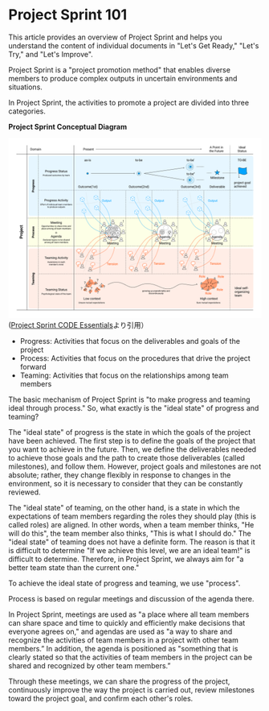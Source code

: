 # Project Sprint 101

This article provides an overview of Project Sprint and helps you understand the content of individual documents in "Let's Get Ready," "Let's Try," and "Let's Improve".

Project Sprint is a "project promotion method" that enables diverse members to produce complex outputs in uncertain environments and situations.

In Project Sprint, the activities to promote a project are divided into three categories.

**Project Sprint Conceptual Diagram**

![Project Sprint Conceptual Diagram](../../en/images/essentials.png) ([Project Sprint CODE Essentials](broken-reference)より引用）

* Progress: Activities that focus on the deliverables and goals of the project
* Process: Activities that focus on the procedures that drive the project forward
* Teaming: Activities that focus on the relationships among team members

The basic mechanism of Project Sprint is "to make progress and teaming ideal through process." So, what exactly is the "ideal state" of progress and teaming?

The "ideal state" of progress is the state in which the goals of the project have been achieved. The first step is to define the goals of the project that you want to achieve in the future. Then, we define the deliverables needed to achieve those goals and the path to create those deliverables (called milestones), and follow them. However, project goals and milestones are not absolute; rather, they change flexibly in response to changes in the environment, so it is necessary to consider that they can be constantly reviewed.

The "ideal state" of teaming, on the other hand, is a state in which the expectations of team members regarding the roles they should play (this is called roles) are aligned. In other words, when a team member thinks, "He will do this", the team member also thinks, "This is what I should do." The "ideal state" of teaming does not have a definite form. The reason is that it is difficult to determine "If we achieve this level, we are an ideal team!" is difficult to determine. Therefore, in Project Sprint, we always aim for "a better team state than the current one."

To achieve the ideal state of progress and teaming, we use "process".

Process is based on regular meetings and discussion of the agenda there.

In Project Sprint, meetings are used as "a place where all team members can share space and time to quickly and efficiently make decisions that everyone agrees on," and agendas are used as "a way to share and recognize the activities of team members in a project with other team members.” In addition, the agenda is positioned as "something that is clearly stated so that the activities of team members in the project can be shared and recognized by other team members.”

Through these meetings, we can share the progress of the project, continuously improve the way the project is carried out, review milestones toward the project goal, and confirm each other's roles.
